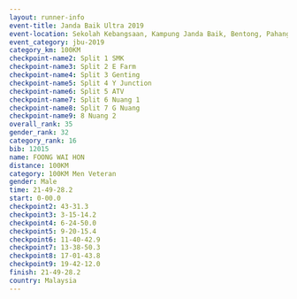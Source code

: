```yaml
---
layout: runner-info 
event-title: Janda Baik Ultra 2019
event-location: Sekolah Kebangsaan, Kampung Janda Baik, Bentong, Pahang, Malaysia
event_category: jbu-2019 
category_km: 100KM 
checkpoint-name2: Split 1 SMK 
checkpoint-name3: Split 2 E Farm 
checkpoint-name4: Split 3 Genting 
checkpoint-name5: Split 4 Y Junction 
checkpoint-name6: Split 5 ATV 
checkpoint-name7: Split 6 Nuang 1 
checkpoint-name8: Split 7 G Nuang 
checkpoint-name9: 8 Nuang 2 
overall_rank: 35
gender_rank: 32
category_rank: 16
bib: 12015
name: FOONG WAI HON
distance: 100KM
category: 100KM Men Veteran
gender: Male
time: 21-49-28.2
start: 0-00.0
checkpoint2: 43-31.3
checkpoint3: 3-15-14.2
checkpoint4: 6-24-50.0
checkpoint5: 9-20-15.4
checkpoint6: 11-40-42.9
checkpoint7: 13-38-50.3
checkpoint8: 17-01-43.8
checkpoint9: 19-42-12.0
finish: 21-49-28.2
country: Malaysia
---
```

